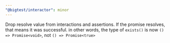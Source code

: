 ```yaml
---
"@bigtest/interactor": minor
---
```

Drop resolve value from interactions and assertions. If the promise
resolves, that means it was successful. in other words, the type of
`exists()` is now `() => Promise<void>`, not `() => Promise<true>`
